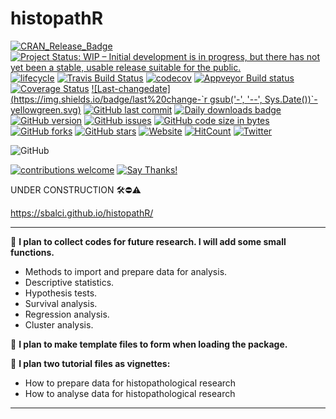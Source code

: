 # histopathR

[![CRAN_Release_Badge](http://www.r-pkg.org/badges/version-ago/histopathR)](https://CRAN.R-project.org/package=histopathR)
[![Project Status: WIP – Initial development is in progress, but there has not yet been a stable, usable release suitable for the public.](https://www.repostatus.org/badges/latest/wip.svg)](https://www.repostatus.org/#wip)
[![lifecycle](https://img.shields.io/badge/lifecycle-experimental-orange.svg)](https://www.tidyverse.org/lifecycle/)
[![Travis Build Status](https://travis-ci.com/sbalci/histopathR.svg?branch=master)](https://travis-ci.com/sbalci/histopathR) 
[![codecov](https://codecov.io/gh/sbalci/histopathR/branch/master/graph/badge.svg)](https://codecov.io/gh/sbalci/histopathR)
[![Appveyor Build status](https://ci.appveyor.com/api/projects/status/1cxwgpgfi1x9vcdc?svg=true)](https://ci.appveyor.com/project/sbalci/histopathr)
[![Coverage Status](https://coveralls.io/repos/github/sbalci/histopathR/badge.svg?branch=master)](https://coveralls.io/github/sbalci/histopathR?branch=master)
[![Last-changedate](https://img.shields.io/badge/last%20change-`r gsub('-', '--', Sys.Date())`-yellowgreen.svg)](/commits/master)
[![GitHub last commit](https://img.shields.io/github/last-commit/sbalci/histopathR.svg)](https://github.com/sbalci/histopathR/commits/master)
[![Daily downloads badge](https://cranlogs.r-pkg.org/badges/last-day/histopathR?color=blue)](https://CRAN.R-project.org/package=histopathR)
[![GitHub version](https://img.shields.io/badge/GitHub-0.0.0.9000-orange.svg?style=flat-square)](https://github.com/sbalci/histopathR/)
[![GitHub issues](https://img.shields.io/github/issues/sbalci/histopathR.svg)](https://github.com/sbalci/histopathR/issues)
[![GitHub code size in bytes](https://img.shields.io/github/languages/code-size/sbalci/histopathR.svg)](https://github.com/sbalci/histopathR)
[![GitHub forks](https://img.shields.io/github/forks/sbalci/histopathR.svg)](https://github.com/sbalci/histopathR/network)
[![GitHub stars](https://img.shields.io/github/stars/sbalci/histopathR.svg)](https://github.com/sbalci/histopathR/stargazers)
[![Website](https://img.shields.io/badge/website-histopathR-orange.svg?colorB=E91E63)](https://sbalci.github.io/histopathR/)
[![HitCount](http://hits.dwyl.io/sbalci/histopathR.svg)](http://hits.dwyl.io/sbalci/histopathR)
[![Twitter](https://img.shields.io/twitter/url/https/github.com/sbalci/histopathR.svg?style=social)](https://twitter.com/intent/tweet?text=%23rstats%20codes%20for%20histopathology%20research%20by%20@serdarbalci&url=https%3A%2F%2Fgithub.com%2Fsbalci%2FhistopathR)

![GitHub](https://img.shields.io/github/license/sbalci/histopathR.svg)

[![contributions welcome](https://img.shields.io/badge/contributions-welcome-brightgreen.svg?style=flat)](https://github.com/sbalci/histopathR/issues)
[![Say Thanks!](https://img.shields.io/badge/Say%20Thanks-!-1EAEDB.svg)](https://saythanks.io/to/sbalci)


UNDER CONSTRUCTION 🛠⛔️⚠️

https://sbalci.github.io/histopathR/


---

🔬 **I plan to collect codes for future research. I will add some small functions.**
- Methods to import and prepare data for analysis.
- Descriptive statistics.
- Hypothesis tests.
- Survival analysis.
- Regression analysis.
- Cluster analysis.

🔬 **I plan to make template files to form when loading the package.**

🔬 **I plan two tutorial files as vignettes:**
- How to prepare data for histopathological research
- How to analyse data for histopathological research



---









